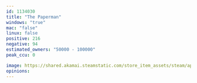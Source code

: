 ```yaml
---
id: 1134030
title: "The Paperman"
windows: "true"
mac: "false"
linux: false
positive: 216
negative: 94
estimated_owners: "50000 - 100000"
peak_ccu: 0

image: https://shared.akamai.steamstatic.com/store_item_assets/steam/apps/1134030/header.jpg?t=1576922091
opinions:
---
```


